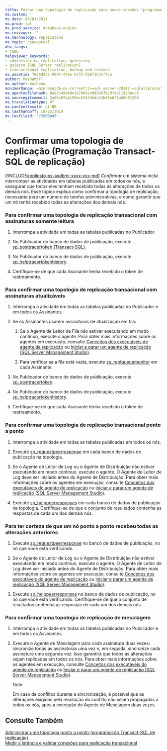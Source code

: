 ```yaml
---
title: Fechar uma topologia de replicação para novas sessões (programação Transact-SQL de replicação) | Microsoft Docs
ms.custom: ''
ms.date: 03/03/2017
ms.prod: sql
ms.prod_service: database-engine
ms.reviewer: ''
ms.technology: replication
ms.topic: conceptual
dev_langs:
- TSQL
helpviewer_keywords:
- administering replication, quiescing
- quiesce [SQL Server replication]
- transactional replication, backup and restore
ms.assetid: 7626d575-9994-47be-b772-5b6f1b7ef7ca
author: MashaMSFT
ms.author: mathoma
monikerRange: =azuresqldb-mi-current||>=sql-server-2014||=sqlallproducts-allversions
ms.openlocfilehash: 8a8154986de367869c4d85d97b2dfa9119adacc6
ms.sourcegitcommit: 2a06c87aa195bc6743ebdc14b91eb71ab6b91298
ms.translationtype: HT
ms.contentlocale: pt-BR
ms.lasthandoff: 10/25/2019
ms.locfileid: "72909845"
---
```

# <a name="quiesce-a-replication-topology-replication-transact-sql-programming"></a>Confirmar uma topologia de replicação (Programação Transact-SQL de replicação)
[!INCLUDE[appliesto-ss-asdbmi-xxxx-xxx-md](../../../includes/appliesto-ss-asdbmi-xxxx-xxx-md.md)]
  *Confirmar* um sistema inclui interromper as atividades em tabelas publicadas em todos os nós, e assegurar que todos eles tenham recebido todas as alterações de todos os demais nós. Esse tópico explica como confirmar a topologia de replicação, necessária para um número de tarefas administrativas, e como garantir que um nó tenha recebido todas as alterações dos demais nós.  
  
### <a name="to-quiesce-a-transactional-replication-topology-with-read-only-subscriptions"></a>Para confirmar uma topologia de replicação transacional com assinaturas somente leitura  
  
1.  Interrompa a atividade em todas as tabelas publicadas no Publicador.  
  
2.  No Publicador do banco de dados de publicação, execute [sp_posttracertoken &#40;Transact-SQL&#41;](../../../relational-databases/system-stored-procedures/sp-posttracertoken-transact-sql.md).  
  
3.  No Publicador do banco de dados de publicação, execute [sp_helptracertokenhistory](../../../relational-databases/system-stored-procedures/sp-helptracertokenhistory-transact-sql.md).  
  
4.  Certifique-se de que cada Assinante tenha recebido o token de rastreamento.  

### <a name="to-quiesce-a-transactional-replication-topology-with-updatable-subscriptions"></a>Para confirmar uma topologia de replicação transacional com assinaturas atualizáveis  
  
1.  Interrompa a atividade em todas as tabelas publicadas no Publicador e em todos os Assinantes.  
  
2.  Se os Assinantes usarem assinaturas de atualização em fila:  
  
    1.  Se o Agente de Leitor de Fila não estiver executando em modo contínuo, execute o agente. Para obter mais informações sobre os agentes em execução, consulte [Conceitos dos executáveis do agente de replicação](../../../relational-databases/replication/concepts/replication-agent-executables-concepts.md) ou [Iniciar e parar um agente de replicação &#40;SQL Server Management Studio&#41;](../../../relational-databases/replication/agents/start-and-stop-a-replication-agent-sql-server-management-studio.md).  
  
    2.  Para verificar se a fila está vazia, execute [sp_replqueuemonitor](../../../relational-databases/system-stored-procedures/sp-replqueuemonitor-transact-sql.md) em cada Assinante.  
  
3.  No Publicador do banco de dados de publicação, execute [sp_posttracertoken](../../../relational-databases/system-stored-procedures/sp-posttracertoken-transact-sql.md).  
  
4.  No Publicador do banco de dados de publicação, execute [sp_helptracertokenhistory](../../../relational-databases/system-stored-procedures/sp-helptracertokenhistory-transact-sql.md).  
  
5.  Certifique-se de que cada Assinante tenha recebido o token de rastreamento.  
  
### <a name="to-quiesce-a-peer-to-peer-transactional-replication-topology"></a>Para confirmar uma topologia de replicação transacional ponto a ponto  
  
1.  Interrompa a atividade em todas as tabelas publicadas em todos os nós.  
  
2.  Execute [sp_requestpeerresponse](../../../relational-databases/system-stored-procedures/sp-requestpeerresponse-transact-sql.md) em cada banco de dados de publicação na topologia.  
  
3.  Se o Agente de Leitor de Log ou o Agente de Distribuição não estiver executando em modo contínuo, execute o agente. O Agente de Leitor de Log deve ser iniciado antes do Agente de Distribuição. Para obter mais informações sobre os agentes em execução, consulte [Conceitos dos executáveis do agente de replicação](../../../relational-databases/replication/concepts/replication-agent-executables-concepts.md) ou [Iniciar e parar um agente de replicação &#40;SQL Server Management Studio&#41;](../../../relational-databases/replication/agents/start-and-stop-a-replication-agent-sql-server-management-studio.md).  
  
4.  Execute [sp_helppeerresponses](../../../relational-databases/system-stored-procedures/sp-helppeerresponses-transact-sql.md) em cada banco de dados de publicação na topologia. Certifique-se de que o conjunto de resultados contenha as respostas de cada um dos demais nós.  
  
### <a name="to-ensure-a-peer-to-peer-node-has-received-all-prior-changes"></a>Para ter certeza de que um nó ponto a ponto recebeu todas as alterações anteriores  
  
1.  Execute [sp_requestpeerresponse](../../../relational-databases/system-stored-procedures/sp-requestpeerresponse-transact-sql.md) no banco de dados de publicação, no nó que você está verificando.  
  
2.  Se o Agente de Leitor de Log ou o Agente de Distribuição não estiver executando em modo contínuo, execute o agente. O Agente de Leitor de Log deve ser iniciado antes do Agente de Distribuição. Para obter mais informações sobre os agentes em execução, consulte [Conceitos dos executáveis do agente de replicação](../../../relational-databases/replication/concepts/replication-agent-executables-concepts.md) ou [Iniciar e parar um agente de replicação &#40;SQL Server Management Studio&#41;](../../../relational-databases/replication/agents/start-and-stop-a-replication-agent-sql-server-management-studio.md).  
  
3.  Execute [sp_helppeerresponses](../../../relational-databases/system-stored-procedures/sp-helppeerresponses-transact-sql.md) no banco de dados de publicação, no nó que você está verificando. Certifique-se de que o conjunto de resultados contenha as respostas de cada um dos demais nós.  
  
### <a name="to-quiesce-a-merge-replication-topology"></a>Para confirmar uma topologia de replicação de mesclagem  
  
1.  Interrompa a atividade em todas as tabelas publicadas no Publicador e em todos os Assinantes.  
  
2.  Execute o Agente de Mesclagem para cada assinatura duas vezes: sincronize todas as assinaturas uma vez e, em seguida, sincronize cada assinatura uma segunda vez: Isso garantirá que todos as alterações sejam replicadas em todos os nós. Para obter mais informações sobre os agentes em execução, consulte [Conceitos dos executáveis do agente de replicação](../../../relational-databases/replication/concepts/replication-agent-executables-concepts.md) ou [Iniciar e parar um agente de replicação &#40;SQL Server Management Studio&#41;](../../../relational-databases/replication/agents/start-and-stop-a-replication-agent-sql-server-management-studio.md).  
  
    > [!NOTE]  
    >  Em caso de conflitos durante a sincronização, é possível que as alterações exigidas pela resolução do conflito não sejam propagadas a todos os nós, após a execução do Agente de Mesclagem duas vezes.  
  
## <a name="see-also"></a>Consulte Também  
 [Administrar uma topologia ponto a ponto &#40;programação Transact-SQL de replicação&#41;](../../../relational-databases/replication/administration/administer-a-peer-to-peer-topology-replication-transact-sql-programming.md)   
 [Medir a latência e validar conexões para replicação transacional](../../../relational-databases/replication/monitor/measure-latency-and-validate-connections-for-transactional-replication.md)  
  
  
